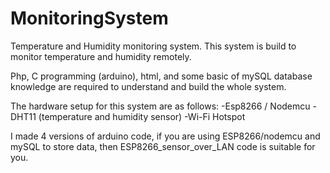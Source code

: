 # MonitoringSystem
Temperature and Humidity monitoring system.
This system is build to monitor temperature and humidity remotely.

Php, C programming (arduino), html, and some basic of mySQL database knowledge are required to understand and build the whole system.

The hardware setup for this system are as follows:
 -Esp8266 / Nodemcu
 -DHT11 (temperature and humidity sensor)
 -Wi-Fi Hotspot


I made 4 versions of arduino code, if you are using ESP8266/nodemcu and mySQL to store data, then ESP8266_sensor_over_LAN code is suitable for you.
